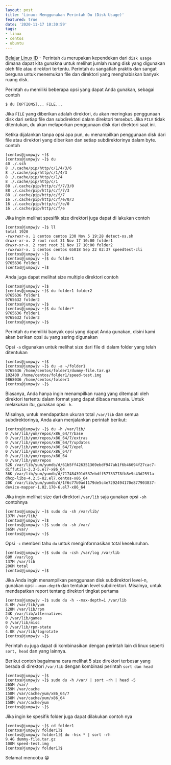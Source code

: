 ```yaml
---
layout: post
title: 'Linux: Menggunakan Perintah Du (Disk Usage)'
featured: true
date: '2020-11-17 10:30:59'
tags:
- linux
- centos
- ubuntu
---
```


[Belajar Linux ID](/) - Perintah `du` merupakan kependekan dari `disk usage` dimana dapat kita gunakna untuk melihat jumlah ruang disk yang digunakan oleh file atau direktori tertentu. Perintah `du` sangatlah praktis dan sangat berguna untuk menemukan file dan direktori yang menghabiskan banyak ruang disk.

<!--kg-card-begin: html--><script async src="https://pagead2.googlesyndication.com/pagead/js/adsbygoogle.js"></script><ins class="adsbygoogle" style="display:block; text-align:center;" data-ad-layout="in-article" data-ad-format="fluid" data-ad-client="ca-pub-1515372853161377" data-ad-slot="4684565489"></ins><script>
     (adsbygoogle = window.adsbygoogle || []).push({});
</script><!--kg-card-end: html-->

Perintah `du` memiliki beberapa opsi yang dapat Anda gunakan, sebagai contoh

<!--kg-card-begin: markdown-->

    $ du [OPTIONS]... FILE...

<!--kg-card-end: markdown-->

Jika `FILE` yang diberikan adalah direktori, `du` akan meringkas penggunaan disk dari setiap file dan subdirektori dalam direktori tersebut. Jika `FILE` tidak ditentukan, du akan melaporkan penggunaan disk dari direktori saat ini.

Ketika dijalankan tanpa opsi apa pun, `du` menampilkan penggunaan disk dari file atau direktori yang diberikan dan setiap subdirektorinya dalam byte. contoh

<!--kg-card-begin: markdown-->

    [centos@jumpwjv ~]$
    [centos@jumpwjv ~]$ du
    40 ./.ssh
    8 ./.cache/pip/http/c/1/4/3/6
    8 ./.cache/pip/http/c/1/4/3
    8 ./.cache/pip/http/c/1/4
    8 ./.cache/pip/http/c/1
    88 ./.cache/pip/http/c/f/7/3/0
    88 ./.cache/pip/http/c/f/7/3
    88 ./.cache/pip/http/c/f/7
    16 ./.cache/pip/http/c/f/e/0/3
    16 ./.cache/pip/http/c/f/e/0
    16 ./.cache/pip/http/c/f/e

<!--kg-card-end: markdown-->

Jika ingin melihat spesifik size direktori juga dapat di lakukan contoh

<!--kg-card-begin: markdown-->

    [centos@jumpwjv ~]$ ll
    total 1920
    -rwxrwxr-x. 1 centos centos 230 Nov 5 19:28 detect-os.sh
    drwxr-xr-x. 2 root root 31 Nov 17 10:00 folder1
    drwxr-xr-x. 2 root root 31 Nov 17 10:00 folder2
    -rwxrwxr-x. 1 centos centos 65018 Sep 22 02:37 speedtest-cli
    [centos@jumpwjv ~]$
    [centos@jumpwjv ~]$ du folder1
    9765636 folder1
    [centos@jumpwjv ~]$

<!--kg-card-end: markdown-->

Anda juga dapat melihat size multiple direktori contoh

<!--kg-card-begin: html--><script async src="https://pagead2.googlesyndication.com/pagead/js/adsbygoogle.js"></script><ins class="adsbygoogle" style="display:block; text-align:center;" data-ad-layout="in-article" data-ad-format="fluid" data-ad-client="ca-pub-1515372853161377" data-ad-slot="4684565489"></ins><script>
     (adsbygoogle = window.adsbygoogle || []).push({});
</script><!--kg-card-end: html--><!--kg-card-begin: markdown-->

    [centos@jumpwjv ~]$
    [centos@jumpwjv ~]$ du folder1 folder2
    9765636 folder1
    9765632 folder2
    [centos@jumpwjv ~]$
    [centos@jumpwjv ~]$ du folder*
    9765636 folder1
    9765632 folder2
    [centos@jumpwjv ~]$

<!--kg-card-end: markdown-->

Perintah `du` memiliki banyak opsi yang dapat Anda gunakan, disini kami akan berikan opsi `du` yang sering digunakan

Opsi `-a` digunakan untuk melihat size dari file di dalam folder yang telah ditentukan

<!--kg-card-begin: markdown-->

    [centos@jumpwjv ~]$
    [centos@jumpwjv ~]$ du -a ~/folder1
    9765636 /home/centos/folder1/dummy-file.tar.gz
    102400 /home/centos/folder1/speed-test.img
    9868036 /home/centos/folder1
    [centos@jumpwjv ~]$

<!--kg-card-end: markdown-->

Biasanya, Anda hanya ingin menampilkan ruang yang ditempati oleh direktori tertentu dalam format yang dapat dibaca manusia. Untuk melakukan itu, gunakan opsi `-h`.

<!--kg-card-begin: html--><script async src="https://pagead2.googlesyndication.com/pagead/js/adsbygoogle.js"></script><ins class="adsbygoogle" style="display:block; text-align:center;" data-ad-layout="in-article" data-ad-format="fluid" data-ad-client="ca-pub-1515372853161377" data-ad-slot="1986938311"></ins><script>
     (adsbygoogle = window.adsbygoogle || []).push({});
</script><!--kg-card-end: html-->

Misalnya, untuk mendapatkan ukuran total `/var/lib` dan semua subdirektorinya, Anda akan menjalankan perintah berikut:

<!--kg-card-begin: markdown-->

    [centos@jumpwjv ~]$ du -h /var/lib/
    0 /var/lib/yum/repos/x86_64/7/base
    0 /var/lib/yum/repos/x86_64/7/extras
    0 /var/lib/yum/repos/x86_64/7/updates
    0 /var/lib/yum/repos/x86_64/7/epel
    0 /var/lib/yum/repos/x86_64/7
    0 /var/lib/yum/repos/x86_64
    0 /var/lib/yum/repos
    52K /var/lib/yum/yumdb/d/61b5ff426351369ebdf947ab1f6b46694f27cac7-diffutils-3.3-5.el7-x86_64
    36K /var/lib/yum/yumdb/d/717484391d537ebdff57733778fb8e9c43d2591a-dhcp-libs-4.2.5-82.el7.centos-x86_64
    20K /var/lib/yum/yumdb/d/1f6c77b9ad1179de5c4e7292494170e877903837-device-mapper-1.02.170-6.el7-x86_64

<!--kg-card-end: markdown-->

Jika ingin melihat size dari direktori `/var/lib` saja gunakan opsi `-sh` contohnya

<!--kg-card-begin: markdown-->

    [centos@jumpwjv ~]$ sudo du -sh /var/lib/
    137M /var/lib/
    [centos@jumpwjv ~]$
    [centos@jumpwjv ~]$ sudo du -sh /var/
    365M /var/
    [centos@jumpwjv ~]$

<!--kg-card-end: markdown-->

Opsi `-c` memberi tahu `du` untuk menginformasikan total keseluruhan.

<!--kg-card-begin: markdown-->

    [centos@jumpwjv ~]$ sudo du -csh /var/log /var/lib
    69M /var/log
    137M /var/lib
    206M total
    [centos@jumpwjv ~]$

<!--kg-card-end: markdown-->

Jika Anda ingin menampilkan penggunaan disk subdirektori level-n, gunakan opsi `--max-depth` dan tentukan level subdirektori. Misalnya, untuk mendapatkan report tentang direktori tingkat pertama

<!--kg-card-begin: markdown-->

    [centos@jumpwjv ~]$ sudo du -h --max-depth=1 /var/lib
    8.6M /var/lib/yum
    128M /var/lib/rpm
    24K /var/lib/alternatives
    0 /var/lib/games
    0 /var/lib/misc
    0 /var/lib/rpm-state
    4.0K /var/lib/logrotate
    [centos@jumpwjv ~]$

<!--kg-card-end: markdown-->

Perintah `du` juga dapat di kombinasikan dengan perintah lain di linux seperti `sort, head` dan yang lainnya.

<!--kg-card-begin: html--><script async src="https://pagead2.googlesyndication.com/pagead/js/adsbygoogle.js"></script><ins class="adsbygoogle" style="display:block; text-align:center;" data-ad-layout="in-article" data-ad-format="fluid" data-ad-client="ca-pub-1515372853161377" data-ad-slot="1986938311"></ins><script>
     (adsbygoogle = window.adsbygoogle || []).push({});
</script><!--kg-card-end: html-->

Berikut contoh bagaimana cara melihat 5 size direktori terbesar yang berada di direktori `/var/lib` dengan kombinasi perintah `sort dan head`

<!--kg-card-begin: markdown-->

    [centos@jumpwjv ~]$
    [centos@jumpwjv ~]$ sudo du -h /var/ | sort -rh | head -5
    365M /var/
    159M /var/cache
    158M /var/cache/yum/x86_64/7
    158M /var/cache/yum/x86_64
    158M /var/cache/yum
    [centos@jumpwjv ~]$

<!--kg-card-end: markdown-->

Jika ingin ke spesifik folder juga dapat dilakukan contoh nya

<!--kg-card-begin: markdown-->

    [centos@jumpwjv ~]$ cd folder1
    [centos@jumpwjv folder1]$
    [centos@jumpwjv folder1]$ du -hsx * | sort -rh
    9.4G dummy-file.tar.gz
    100M speed-test.img
    [centos@jumpwjv folder1]$

<!--kg-card-end: markdown-->

Selamat mencoba 😁

